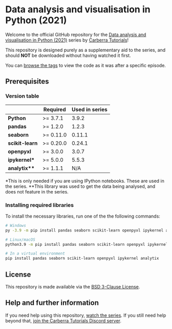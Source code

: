 # Data analysis and visualisation in Python (2021)

Welcome to the official GitHub repository for the [Data analysis and visualisation in Python (2021)](https://www.youtube.com/playlist?list=PLYeOw6sTSy6YTWAOpdMWLYGa2r3lvM5w2) series by [Carberra Tutorials](https://youtube.carberra.xyz)!

This repository is designed purely as a supplementary aid to the series, and should **NOT** be downloaded without having watched it first.

You can [browse the tags](https://github.com/Carberra/data-analysis-tutorial/releases) to view the code as it was after a specific episode.

## Prerequisites

### Version table

|                  | Required  | Used in series |
| ---------------- | --------- | -------------- |
| **Python**       | >= 3.7.1  | 3.9.2          |
| **pandas**       | >= 1.2.0  | 1.2.3          |
| **seaborn**      | >= 0.11.0 | 0.11.1         |
| **scikit-learn** | >= 0.20.0 | 0.24.1         |
| **openpyxl**     | >= 3.0.0  | 3.0.7          |
| **ipykernel\***  | >= 5.0.0  | 5.5.3          |
| **analytix\*\*** | >= 1.1.1  | N/A            |

*This is only needed if you are using IPython notebooks. These are used in the series.
**This library was used to get the data being analysed, and does not feature in the series.

### Installing required libraries

To install the necessary libraries, run one of the the following commands:

```bash
# Windows
py -3.9 -m pip install pandas seaborn scikit-learn openpyxl ipykernel analytix

# Linux/macOS
python3.9 -m pip install pandas seaborn scikit-learn openpyxl ipykernel analytix

# In a virtual environment
pip install pandas seaborn scikit-learn openpyxl ipykernel analytix
```

## License

This repository is made available via the [BSD 3-Clause License](https://github.com/Carberra/data-analysis-tutorial/blob/main/LICENSE).

## Help and further information

If you need help using this repository, [watch the series](https://www.youtube.com/playlist?list=PLYeOw6sTSy6YTWAOpdMWLYGa2r3lvM5w2). If you still need help beyond that, [join the Carberra Tutorials Discord server](https://discord.carberra.xyz).
